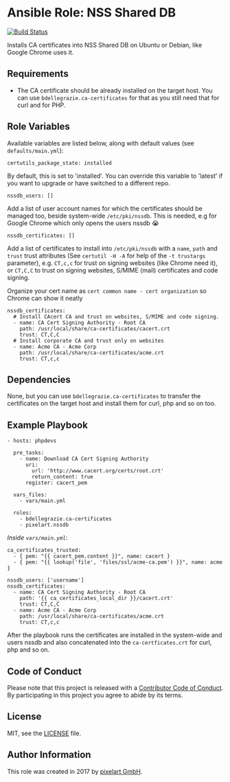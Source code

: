 # Ansible Role: NSS Shared DB

[![Build Status](https://travis-ci.org/pixelart/ansible-role-nssdb.svg?branch=master)](https://travis-ci.org/pixelart/ansible-role-nssdb)

Installs CA certificates into NSS Shared DB on Ubuntu or Debian, like Google Chrome uses it.

## Requirements

  - The CA certificate should be already installed on the target host. You can use `bdellegrazie.ca-certificates` for that as you still need that for curl and for PHP.

## Role Variables

Available variables are listed below, along with default values (see `defaults/main.yml`):

    certutils_package_state: installed

By default, this is set to 'installed'. You can override this variable to 'latest' if you want to upgrade or have switched to a different repo.

    nssdb_users: []
    
Add a list of user account names for which the certificates should be managed too, beside system-wide `/etc/pki/nssdb`. This is needed, e.g for Google Chrome which only opens the users nssdb :sob:

    nssdb_certificates: []

Add a list of certificates to install into `/etc/pki/nssdb` with a `name`, `path` and `trust` trust attributes (See `certutil -H -A` for help of the `-t trustargs` parameter), e.g. `CT,c,c` for trust on signing websites (like Chrome need it), or `CT,C,C` to trust on signing websites, S/MIME (mail) certificates and code signing.

Organize your cert name as `cert common name - cert organization` so Chrome can show it neatly

    nssdb_certificates:
      # Install CAcert CA and trust on websites, S/MIME and code signing.
      - name: CA Cert Signing Authority - Root CA
        path: /usr/local/share/ca-certificates/cacert.crt
        trust: CT,C,C
      # Install corporate CA and trust only on websites
      - name: Acme CA - Acme Corp
        path: /usr/local/share/ca-certificates/acme.crt
        trust: CT,c,c

## Dependencies

None, but you can use `bdellegrazie.ca-certificates` to transfer the certificates on the target host and install them for curl, php and so on too.

## Example Playbook

    - hosts: phpdevs
    
      pre_tasks:
        - name: Download CA Cert Signing Authority
          uri:
            url: 'http://www.cacert.org/certs/root.crt'
            return_content: true
          register: cacert_pem
    
      vars_files:
        - vars/main.yml
        
      roles:
        - bdellegrazie.ca-certificates
        - pixelart.nssdb
        
*Inside `vars/main.yml`*:

    ca_certificates_trusted:
      - { pem: "{{ cacert_pem.content }}", name: cacert }
      - { pem: "{{ lookup('file', 'files/ssl/acme-ca.pem') }}", name: acme }

    nssdb_users: ['username']
    nssdb_certificates:
      - name: CA Cert Signing Authority - Root CA
        path: '{{ ca_certificates_local_dir }}/cacert.crt'
        trust: CT,C,C
      - name: Acme CA - Acme Corp
        path: /usr/local/share/ca-certificates/acme.crt
        trust: CT,c,c

After the playbook runs the certificates are installed in the system-wide and users nssdb and also concatenated into the `ca-certficates.crt` for curl, php and so on.

## Code of Conduct

Please note that this project is released with a [Contributor Code of Conduct](CODE_OF_CONDUCT.md). By participating in this project you agree to abide by its terms.

## License

MIT, see the [LICENSE](LICENSE) file.

## Author Information

This role was created in 2017 by [pixelart GmbH](https://www.pixelart.at/).

